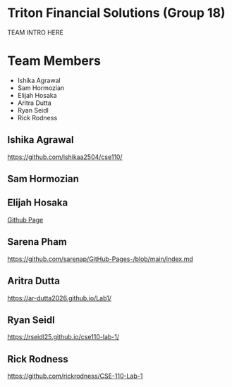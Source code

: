# Triton Financial Solutions (Group 18)
TEAM INTRO HERE

# Team Members
- Ishika Agrawal
- Sam Hormozian
- Elijah Hosaka
- Aritra Dutta
- Ryan Seidl
- Rick Rodness

## Ishika Agrawal
https://github.com/ishikaa2504/cse110/

## Sam Hormozian

## Elijah Hosaka
[Github Page](https://elijah-hosaka.github.io/cse110-lab-1/)

## Sarena Pham
https://github.com/sarenap/GitHub-Pages-/blob/main/index.md

## Aritra Dutta
https://ar-dutta2026.github.io/Lab1/

## Ryan Seidl
https://rseidl25.github.io/cse110-lab-1/

## Rick Rodness
https://github.com/rickrodness/CSE-110-Lab-1
